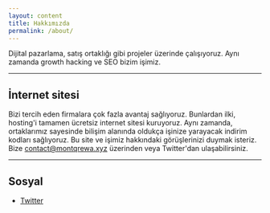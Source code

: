 ```yaml
---
layout: content
title: Hakkımızda
permalink: /about/
---
```

Dijital pazarlama, satış ortaklığı gibi projeler üzerinde çalışıyoruz. Aynı zamanda growth hacking ve SEO bizim işimiz.

----

## İnternet sitesi
Bizi tercih eden firmalara çok fazla avantaj sağlıyoruz. Bunlardan ilki, hosting'i tamamen ücretsiz internet sitesi kuruyoruz.
Aynı zamanda, ortaklarımız sayesinde bilişim alanında oldukça işinize yarayacak indirim kodları sağlıyoruz.
Bu site ve işimiz hakkındaki görüşlerinizi duymak isteriz.
Bize contact@montqrewa.xyz üzerinden veya Twitter'dan ulaşabilirsiniz.

----

## Sosyal

- [Twitter](https://twitter.com/montqrewa)

